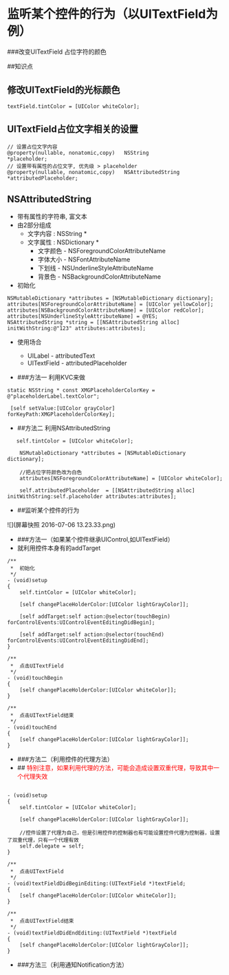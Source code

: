 # 监听某个控件的行为（以UITextField为例）

###改变UITextField 占位字符的颜色

##知识点
## 修改UITextField的光标颜色
```objc
textField.tintColor = [UIColor whiteColor];
```

## UITextField占位文字相关的设置
```objc
// 设置占位文字内容
@property(nullable, nonatomic,copy)   NSString               *placeholder;
// 设置带有属性的占位文字, 优先级 > placeholder
@property(nullable, nonatomic,copy)   NSAttributedString     *attributedPlaceholder;
```

## NSAttributedString
- 带有属性的字符串, 富文本
- 由2部分组成
    - 文字内容 : NSString *
    - 文字属性 : NSDictionary *
        - 文字颜色 - NSForegroundColorAttributeName
        - 字体大小 - NSFontAttributeName
        - 下划线 - NSUnderlineStyleAttributeName
        - 背景色 - NSBackgroundColorAttributeName
- 初始化

```objc
NSMutableDictionary *attributes = [NSMutableDictionary dictionary];
attributes[NSForegroundColorAttributeName] = [UIColor yellowColor];
attributes[NSBackgroundColorAttributeName] = [UIColor redColor];
attributes[NSUnderlineStyleAttributeName] = @YES;
NSAttributedString *string = [[NSAttributedString alloc] initWithString:@"123" attributes:attributes];
```
- 使用场合
    - UILabel - attributedText
    - UITextField - attributedPlaceholder

- ###方法一 利用KVC来做
```objc
static NSString * const XMGPlaceholderColorKey = @"placeholderLabel.textColor";

 [self setValue:[UIColor grayColor] forKeyPath:XMGPlaceholderColorKey];
```

- ##方法二 利用NSAttributedString
```objc
   self.tintColor = [UIColor whiteColor];
    
    NSMutableDictionary *attributes = [NSMutableDictionary dictionary];
    
    //把占位字符颜色改为白色
    attributes[NSForegroundColorAttributeName] = [UIColor whiteColor];
    
    self.attributedPlaceholder  = [[NSAttributedString alloc] initWithString:self.placeholder attributes:attributes];
```

- ##监听某个控件的行为

![](屏幕快照 2016-07-06 13.23.33.png)

- ###方法一（如果某个控件继承UIControl,如UITextField）
- 就利用控件本身有的addTarget

```objc
/**
 *  初始化
 */
- (void)setup
{
    self.tintColor = [UIColor whiteColor];
    
    [self changePlaceHolderColor:[UIColor lightGrayColor]];
    
    [self addTarget:self action:@selector(touchBegin) forControlEvents:UIControlEventEditingDidBegin];
    
    [self addTarget:self action:@selector(touchEnd) forControlEvents:UIControlEventEditingDidEnd];
}

/**
 *  点击UITextField
 */
- (void)touchBegin
{
    [self changePlaceHolderColor:[UIColor whiteColor]];
}

/**
 *  点击UITextField结束
 */
- (void)touchEnd
{
    [self changePlaceHolderColor:[UIColor lightGrayColor]];
}
```

- ###方法二（利用控件的代理方法）
- ##<font  color = red > 特别注意，如果利用代理的方法，可能会造成设置双重代理，导致其中一个代理失效</font>

```objc

- (void)setup
{
    self.tintColor = [UIColor whiteColor];
    
    [self changePlaceHolderColor:[UIColor lightGrayColor]];
    
    //控件设置了代理为自己，但是引用控件的控制器也有可能设置控件代理为控制器，设置了双重代理，只有一个代理有效
    self.delegate = self;
}

/**
 *  点击UITextField
 */
- (void)textFieldDidBeginEditing:(UITextField *)textField;
{
    [self changePlaceHolderColor:[UIColor whiteColor]];
}

/**
 *  点击UITextField结束
 */
- (void)textFieldDidEndEditing:(UITextField *)textField
{
    [self changePlaceHolderColor:[UIColor lightGrayColor]];
}

```

- ###方法三（利用通知Notification方法）

